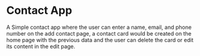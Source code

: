 # Contact App

A Simple contact app where the user can enter a name, email, and
phone number on the add contact page, a contact card would be
created on the home page with the previous data and the user can
delete the card or edit its content in the edit page.
